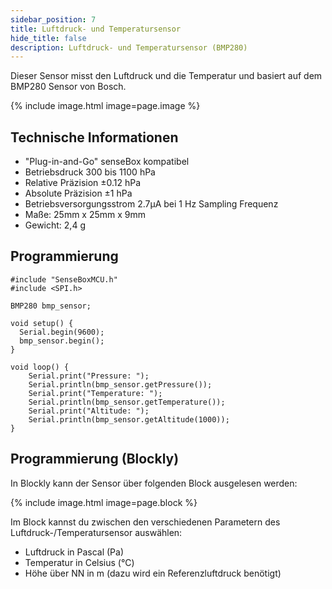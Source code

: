 ```yaml
---
sidebar_position: 7
title: Luftdruck- und Temperatursensor
hide_title: false
description: Luftdruck- und Temperatursensor (BMP280)
---
```

Dieser Sensor misst den Luftdruck und die Temperatur und basiert auf dem BMP280 Sensor von Bosch.

{% include image.html image=page.image %}


## Technische Informationen

* "Plug-in-and-Go" senseBox kompatibel
* Betriebsdruck 300 bis 1100 hPa
* Relative Präzision ±0.12 hPa
* Absolute Präzision ±1 hPa
* Betriebsversorgungsstrom 2.7μA bei 1 Hz Sampling Frequenz
* Maße: 25mm x 25mm x 9mm
* Gewicht: 2,4 g

## Programmierung

```arduino
#include "SenseBoxMCU.h"
#include <SPI.h>

BMP280 bmp_sensor;

void setup() {
  Serial.begin(9600);
  bmp_sensor.begin();
}

void loop() {
    Serial.print("Pressure: ");
    Serial.println(bmp_sensor.getPressure());
    Serial.print("Temperature: ");
    Serial.println(bmp_sensor.getTemperature());
    Serial.print("Altitude: ");
    Serial.println(bmp_sensor.getAltitude(1000));
}
```

## Programmierung (Blockly)

In Blockly kann der Sensor über folgenden Block ausgelesen werden:

{% include image.html image=page.block %}

Im Block kannst du zwischen den verschiedenen Parametern des Luftdruck-/Temperatursensor auswählen:

- Luftdruck in Pascal (Pa)
- Temperatur in Celsius (°C)
- Höhe über NN in m (dazu wird ein Referenzluftdruck benötigt)